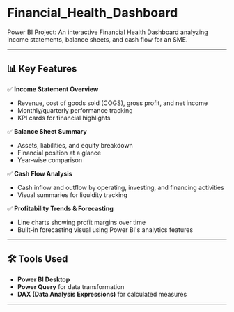 # Financial_Health_Dashboard
Power BI Project: An interactive Financial Health Dashboard analyzing income statements, balance sheets, and cash flow for an SME.

---

## 📊 Key Features

✅ **Income Statement Overview**  
- Revenue, cost of goods sold (COGS), gross profit, and net income  
- Monthly/quarterly performance tracking  
- KPI cards for financial highlights  

✅ **Balance Sheet Summary**  
- Assets, liabilities, and equity breakdown  
- Financial position at a glance  
- Year-wise comparison  

✅ **Cash Flow Analysis**  
- Cash inflow and outflow by operating, investing, and financing activities  
- Visual summaries for liquidity tracking  

✅ **Profitability Trends & Forecasting**  
- Line charts showing profit margins over time  
- Built-in forecasting visual using Power BI's analytics features  

---

## 🛠 Tools Used

- **Power BI Desktop**  
- **Power Query** for data transformation  
- **DAX (Data Analysis Expressions)** for calculated measures  

---
